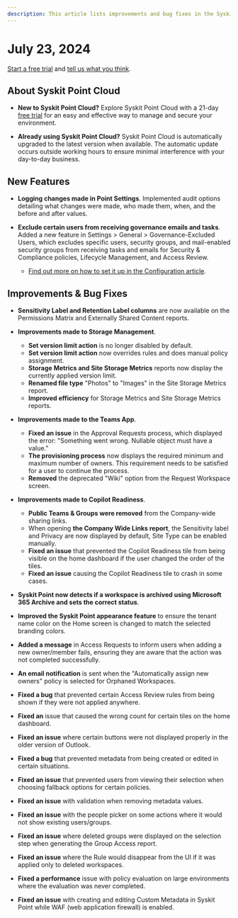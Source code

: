 ```yaml
---
description: This article lists improvements and bug fixes in the Syskit Point Cloud version 2024.4.54.1
---
```


# July 23, 2024

[Start a free trial](https://www.syskit.com/products/point/free-trial/) and [tell us what you think](https://www.syskit.com/company/contact-us/).


## About Syskit Point Cloud

* **New to Syskit Point Cloud?** Explore Syskit Point Cloud with a 21-day [free trial](https://www.syskit.com/products/point/free-trial/) for an easy and effective way to manage and secure your environment.

* **Already using Syskit Point Cloud?** Syskit Point Cloud is automatically upgraded to the latest version when available. The automatic update occurs outside working hours to ensure minimal interference with your day-to-day business.

## New Features

* **Logging changes made in Point Settings**. Implemented audit options detailing what changes were made, who made them, when, and the before and after values. 

* **Exclude certain users from receiving governance emails and tasks**. Added a new feature in Settings > General > Governance-Excluded Users, which excludes specific users, security groups, and mail-enabled security groups from receiving tasks and emails for Security & Compliance policies, Lifecycle Management, and Access Review. 
    * [Find out more on how to set it up in the Configuration article](../../configuration/exclude-users-tasks.md).

## Improvements & Bug Fixes

* **Sensitivity Label and Retention Label columns** are now available on the Permissions Matrix and Externally Shared Content reports. 

* **Improvements made to Storage Management**.  
    * **Set version limit action** is no longer disabled by default. 
    * **Set version limit action** now overrides rules and does manual policy assignment. 
    * **Storage Metrics and Site Storage Metrics** reports now display the currently applied version limit. 
    * **Renamed file type** "Photos" to "Images" in the Site Storage Metrics report. 
    * **Improved efficiency** for Storage Metrics and Site Storage Metrics reports. 

* **Improvements made to the Teams App**.
    * **Fixed an issue** in the Approval Requests process, which displayed the error: "Something went wrong. Nullable object must have a value." 
    * **The provisioning process** now displays the required minimum and maximum number of owners. This requirement needs to be satisfied for a user to continue the process. 
    * **Removed** the deprecated "Wiki" option from the Request Workspace screen. 

* **Improvements made to Copilot Readiness**.
    * **Public Teams & Groups were removed** from the Company-wide sharing links. 
    * When opening **the Company Wide Links report**, the Sensitivity label and Privacy are now displayed by default, Site Type can be enabled manually. 
    * **Fixed an issue** that prevented the Copilot Readiness tile from being visible on the home dashboard if the user changed the order of the tiles. 
    * **Fixed an issue** causing the Copilot Readiness tile to crash in some cases. 

* **Syskit Point now detects if a workspace is archived using Microsoft 365 Archive and sets the correct status**. 

* **Improved the Syskit Point appearance feature** to ensure the tenant name color on the Home screen is changed to match the selected branding colors. 

* **Added a message** in Access Requests to inform users when adding a new owner/member fails, ensuring they are aware that the action was not completed successfully. 

* **An email notification** is sent when the "Automatically assign new owners" policy is selected for Orphaned Workspaces. 

* **Fixed a bug** that prevented certain Access Review rules from being shown if they were not applied anywhere. 

* **Fixed an** issue that caused the wrong count for certain tiles on the home dashboard. 

* **Fixed an issue** where certain buttons were not displayed properly in the older version of Outlook. 

* **Fixed a bug** that prevented metadata from being created or edited in certain situations. 

* **Fixed an issue** that prevented users from viewing their selection when choosing fallback options for certain policies. 

* **Fixed an issue** with validation when removing metadata values. 

* **Fixed an issue** with the people picker on some actions where it would not show existing users/groups. 

* **Fixed an issue** where deleted groups were displayed on the selection step when generating the Group Access report. 

* **Fixed an issue** where the Rule would disappear from the UI if it was applied only to deleted workspaces. 

* **Fixed a performance** issue with policy evaluation on large environments where the evaluation was never completed. 

* **Fixed an issue** with creating and editing Custom Metadata in Syskit Point while WAF (web application firewall) is enabled. 